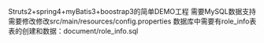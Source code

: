 Struts2+spring4+myBatis3+boostrap3的简单DEMO工程
需要MySQL数据支持
需要修改修改src/main/resources/config.properties
数据库中需要有role_info表
表的创建和数据：document/role_info.sql